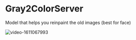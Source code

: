 # Gray2ColorServer
 Model that helps you reinpaint the old images (best for face)

![video-1611067993](https://user-images.githubusercontent.com/43202025/108977242-eb621380-76ba-11eb-96d8-9cd6fa11ba9b.gif)
